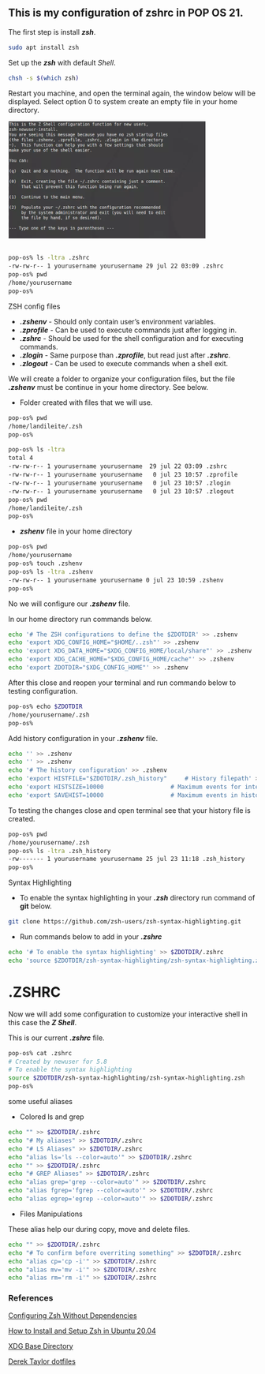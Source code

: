 ## This is my configuration of zshrc in POP OS 21.

The first step is install ***zsh***.

```bash
sudo apt install zsh
```

Set up the ***zsh*** with default *Shell*.

```bash
chsh -s $(which zsh) 
```

Restart you machine, and open the terminal again, the window below will be displayed. Select option 0 to system create an empty file in your home directory.


<img align="center" src="https://github.com/landex/Linux/blob/main/POP_OS/Images/Screenshot%20from%202021-07-23%2010-47-11.png" alt="drawing" width="400"/>


```bash

pop-os% ls -ltra .zshrc
-rw-rw-r-- 1 yourusername yourusername 29 jul 22 03:09 .zshrc
pop-os% pwd
/home/yourusername
pop-os% 

```

ZSH config files

* ***.zshenv*** - Should only contain user’s environment variables.
* ***.zprofile*** - Can be used to execute commands just after logging in.
* ***.zshrc*** - Should be used for the shell configuration and for executing commands.
* ***.zlogin*** - Same purpose than ***.zprofile***, but read just after ***.zshrc***.
* ***.zlogout*** - Can be used to execute commands when a shell exit.

We will create a folder to organize your configuration files, but the file ***.zshenv*** must be continue in your home directory. See below.

* Folder created with files that we will use.

```bash
pop-os% pwd
/home/landileite/.zsh
pop-os% 
```

```bash
pop-os% ls -ltra
total 4
-rw-rw-r-- 1 yourusername yourusername  29 jul 22 03:09 .zshrc
-rw-rw-r-- 1 yourusername yourusername   0 jul 23 10:57 .zprofile
-rw-rw-r-- 1 yourusername yourusername   0 jul 23 10:57 .zlogin
-rw-rw-r-- 1 yourusername yourusername   0 jul 23 10:57 .zlogout
pop-os% pwd
/home/landileite/.zsh
pop-os% 

```

* ***zshenv*** file in your home directory

```bash
pop-os% pwd
/home/yourusername
pop-os% touch .zshenv
pop-os% ls -ltra .zshenv 
-rw-rw-r-- 1 yourusername yourusername 0 jul 23 10:59 .zshenv
pop-os% 

```

No we will configure our ***.zshenv*** file.

In our home directory run commands below.

```bash
echo '# The ZSH configurations to define the $ZDOTDIR' >> .zshenv
echo 'export XDG_CONFIG_HOME="$HOME/..zsh"' >> .zshenv
echo 'export XDG_DATA_HOME="$XDG_CONFIG_HOME/local/share"' >> .zshenv 
echo 'export XDG_CACHE_HOME="$XDG_CONFIG_HOME/cache"' >> .zshenv 
echo 'export ZDOTDIR="$XDG_CONFIG_HOME"' >> .zshenv
```

After this close and reopen your terminal and run commando below to testing configuration.

```bash
pop-os% echo $ZDOTDIR
/home/yourusername/.zsh
pop-os% 
```

Add history configuration in your ***.zshenv*** file.

```bash
echo '' >> .zshenv
echo '' >> .zshenv
echo '# The history configuration' >> .zshenv
echo 'export HISTFILE="$ZDOTDIR/.zsh_history"     # History filepath' >> .zshenv 
echo 'export HISTSIZE=10000                   # Maximum events for internal history' >> .zshenv
echo 'export SAVEHIST=10000                   # Maximum events in history file' >> .zshenv 
```

To testing the changes close and open terminal see that your history file is created.

```bash
pop-os% pwd
/home/yourusername/.zsh
pop-os% ls -ltra .zsh_history 
-rw------- 1 yourusername yourusername 25 jul 23 11:18 .zsh_history
pop-os% 
```

Syntax Highlighting

* To enable the syntax highlighting in your ***.zsh*** directory run command of **git** below.

```bash
git clone https://github.com/zsh-users/zsh-syntax-highlighting.git
```

* Run commands below to add in your ***.zshrc***

```bash
echo '# To enable the syntax highlighting' >> $ZDOTDIR/.zshrc
echo 'source $ZDOTDIR/zsh-syntax-highlighting/zsh-syntax-highlighting.zsh' >> $ZDOTDIR/.zshrc
```

# .ZSHRC

Now we will add some configuration to customize your interactive shell in this case the ***Z Shell***.

This is our current ***.zshrc*** file.

```bash
pop-os% cat .zshrc
# Created by newuser for 5.8
# To enable the syntax highlighting
source $ZDOTDIR/zsh-syntax-highlighting/zsh-syntax-highlighting.zsh
pop-os% 
```

some useful aliases

* Colored ls and grep

```bash
echo "" >> $ZDOTDIR/.zshrc
echo "# My aliases" >> $ZDOTDIR/.zshrc
echo "# LS Aliases" >> $ZDOTDIR/.zshrc
echo "alias ls='ls --color=auto'" >> $ZDOTDIR/.zshrc
echo "" >> $ZDOTDIR/.zshrc
echo "# GREP Aliases" >> $ZDOTDIR/.zshrc
echo "alias grep='grep --color=auto'" >> $ZDOTDIR/.zshrc
echo "alias fgrep='fgrep --color=auto'" >> $ZDOTDIR/.zshrc
echo "alias egrep='egrep --color=auto'" >> $ZDOTDIR/.zshrc
```

* Files Manipulations

These alias help our during copy, move and delete files.

```bash
echo "" >> $ZDOTDIR/.zshrc
echo "# To confirm before overriting something" >> $ZDOTDIR/.zshrc
echo "alias cp='cp -i'" >> $ZDOTDIR/.zshrc
echo "alias mv='mv -i'" >> $ZDOTDIR/.zshrc
echo "alias rm='rm -i'" >> $ZDOTDIR/.zshrc
```


### References

[Configuring Zsh Without Dependencies](https://thevaluable.dev/zsh-install-configure-mouseless/)

[How to Install and Setup Zsh in Ubuntu 20.04](https://www.tecmint.com/install-zsh-in-ubuntu/)

[XDG Base Directory](https://wiki.archlinux.org/title/XDG_Base_Directory)

[Derek Taylor dotfiles](https://gitlab.com/dwt1/dotfiles)
